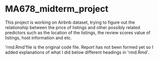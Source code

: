# MA678_midterm_project

This project is working on Airbnb dataset, trying to figure out the relationship between the price of listings and other possibly related predictors such as the location of the listings, the review scores value of listings, host information and etc. 

'rmd.Rmd'file is the original code file. 
Report has not been formed yet so I added explanations of what I did below different headings in 'rmd.Rmd'. 
